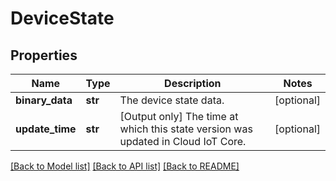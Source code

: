 # DeviceState

## Properties
Name | Type | Description | Notes
------------ | ------------- | ------------- | -------------
**binary_data** | **str** | The device state data. | [optional] 
**update_time** | **str** | [Output only] The time at which this state version was updated in Cloud IoT Core. | [optional] 

[[Back to Model list]](../README.md#documentation-for-models) [[Back to API list]](../README.md#documentation-for-api-endpoints) [[Back to README]](../README.md)


